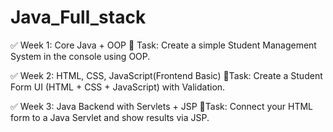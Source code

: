 # Java_Full_stack

✅ Week 1: Core Java + OOP
📌 Task: Create a simple Student Management System in the console using OOP.

✅ Week 2: HTML, CSS, JavaScript(Frontend Basic)
📌Task: Create a Student Form UI (HTML + CSS + JavaScript) with Validation.

✅ Week 3: Java Backend with Servlets + JSP
📌Task: Connect your HTML form to a Java Servlet and show results via JSP.
